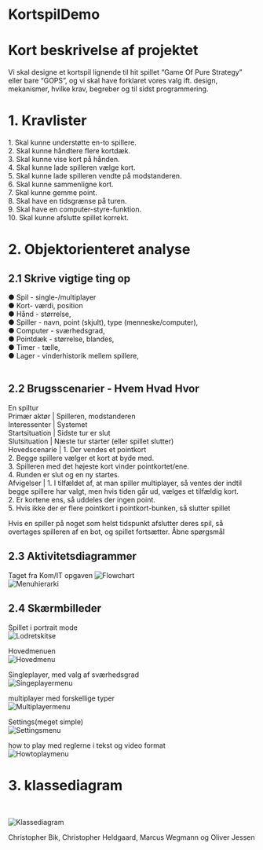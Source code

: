 # KortspilDemo

<h1>Kort beskrivelse af projektet</h1>
Vi skal designe et kortspil lignende til hit spillet “Game Of Pure Strategy” eller bare “GOPS”, og vi skal have forklaret vores valg ift. design, mekanismer, hvilke krav, begreber og til sidst programmering.
<h1>1. Kravlister</h1>
1.	Skal kunne understøtte en-to spillere.<br>
2.	Skal kunne håndtere flere kortdæk. <br>
3.	Skal kunne vise kort på hånden.<br>
4.	Skal kunne lade spilleren vælge kort.<br>
5.	Skal kunne lade spilleren vendte på modstanderen.<br>
6.	Skal kunne sammenligne kort.<br>
7.	Skal kunne gemme point.<br>
8.	Skal have en tidsgrænse på turen.<br>
9.	Skal have en computer-styre-funktion.<br>
10.	Skal kunne afslutte spillet korrekt.<br>
<h1>2. Objektorienteret analyse</h1>
<h2>2.1 Skrive vigtige ting op</h2>
●	Spil - single-/multiplayer<br>
●	Kort- værdi, position<br>
●	Hånd - størrelse,<br>
●	Spiller - navn, point (skjult), type (menneske/computer),<br>
●	Computer - sværhedsgrad,<br>
●	Pointdæk - størrelse, blandes, <br>
●	Timer - tælle,<br>
●	Lager - vinderhistorik mellem spillere,<br>
 
<h2>2.2 Brugsscenarier - Hvem Hvad Hvor</h2>
En spiltur<br>
Primær aktør    |  Spilleren, modstanderen<br>
Interessenter   |  Systemet<br>
Startsituation  |	 Sidste tur er slut<br>
Slutsituation	  |  Næste tur starter (eller spillet slutter)<br>
Hovedscenarie	  |  1. Der vendes et pointkort<br>
                   2. Begge spillere vælger et kort at byde med.<br>
                   3. Spilleren med det højeste kort vinder pointkortet/ene.<br>
                   4. Runden er slut og en ny startes.<br>
Afvigelser	    |  1. I tilfældet af, at man spiller multiplayer, så ventes der indtil begge spillere har valgt, men hvis tiden går ud, vælges et tilfældig kort.<br>
                   2. Er kortene ens, så uddeles der ingen point.<br>
                   5. Hvis ikke der er flere pointkort i pointkort-bunken, så slutter spillet<br>

Hvis en spiller på noget som helst tidspunkt afslutter deres spil, så overtages spilleren af en bot, og spillet fortsætter.
Åbne spørgsmål	

<h2>2.3 Aktivitetsdiagrammer</h2>

Taget fra Kom/IT opgaven
![Flowchart](Flowchart.png) <br>
![Menuhierarki](Menuhierarki.png) 
 
<h2>2.4 Skærmbilleder</h2>

Spillet i portrait mode <br>
![Lodretskitse](Lodretskitse.png) <br>

Hovedmenuen<br>
![Hovedmenu](Hovedmenu.png) <br>
  
Singleplayer, med valg af sværhedsgrad	<br>
![Singeplayermenu](Singeplayermenu.png) <br>

multiplayer med forskellige typer<br>
![Multiplayermenu](Multiplayermenu.png) <br>

Settings(meget simple)	<br>
![Settingsmenu](Settingsmenu.png) <br>

how to play med reglerne i tekst og video format<br>
![Howtoplaymenu](Howtoplaymenu.png) <br>

<h1>3. klassediagram</h1><br>

![Klassediagram](Klassediagram.png) <br>

Christopher Bik, Christopher Heldgaard, Marcus Wegmann og Oliver Jessen
